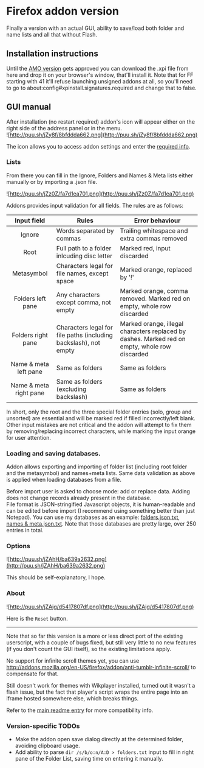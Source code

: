 # Firefox addon version

Finally a version with an actual GUI, ability to save/load both folder and name lists and all that without Flash.

## Installation instructions

Until the [AMO version](https://addons.mozilla.org/en-US/firefox/addon/tumblr-image-sorter/) gets approved you can download the .xpi file from here and drop it on your browser's window, that'll install it. Note that for FF starting with 41 it'll refuse launching unsigned addons at all, so you'll need to go to about:config#xpinstall.signatures.required and change that to false.

## GUI manual

After installation (no restart required) addon's icon will appear either on the right side of the address panel or in the menu.  
  ![http://puu.sh/jZy8f/8bfddda662.png](http://puu.sh/jZy8f/8bfddda662.png)  
  
The icon allows you to access addon settings and enter the [required info](https://github.com/Seedmanc/Tumblr-image-sorter/blob/master/README.md#data-required-for-the-script).

### Lists

From there you can fill in the Ignore, Folders and Names & Meta lists either manually or by importing a .json file.

![http://puu.sh/jZz0Z/fa7d1ea701.png](http://puu.sh/jZz0Z/fa7d1ea701.png)

Addons provides input validation for all fields. The rules are as follows:

|Input field  |Rules| Error behaviour | 
|:-:          |---  |---              |
|Ignore|Words separated by commas|Trailing whitespace and extra commas removed|
|Root| Full path to a folder inlcuding disc letter  |Marked red, input discarded|  
|Metasymbol|Characters legal for file names, except space| Marked orange, replaced by '!'|
|Folders left pane| Any characters except comma, not empty|Marked orange, comma removed. Marked red on empty, whole row discarded|
|Folders right pane|Characters legal for file paths (including backslash), not empty|Marked orange, illegal characters replaced by dashes. Marked red on empty, whole row discarded|
|Name & meta left pane|Same as folders|Same as folders|
|Name & meta right pane|Same as folders (excluding backslash)|Same as folders|

In short, only the root and the three special folder entries (solo, group and unsorted) are essential and will be marked red if filled incorrectly/left blank. Other input mistakes are not critical and the addon will attempt to fix them by removing/replacing incorrect characters, while marking the input orange for user attention.

### Loading and saving databases.

Addon allows exporting and importing of folder list (including root folder and the metasymbol) and names+meta lists. Same data validation as above is applied when loading databases from a file. 

Before import user is asked to choose mode: add or replace data. Adding does not change records already present in the database.  
  File format is JSON-stringified Javascript objects, it is human-readable and can be edited before import (I recommend using something better than just Notepad). You can use my databases as an example: [folders.json.txt](https://github.com/Seedmanc/Tumblr-image-sorter/blob/master/!Firefox%20addon/folders.json.txt), [names & meta.json.txt](https://github.com/Seedmanc/Tumblr-image-sorter/blob/master/names%20%26%20meta.json.txt). Note that those databases are pretty large, over 250 entries in total.

### Options

![http://puu.sh/jZAhH/ba639a2632.png](http://puu.sh/jZAhH/ba639a2632.png)

This should be self-explanatory, I hope.

### About

![http://puu.sh/jZAjg/d5417807df.png](http://puu.sh/jZAjg/d5417807df.png)

Here is the `Reset` button.

---

Note that so far this version is a more or less direct port of the existing userscript, with a couple of bugs fixed, but still very little to no new features (if you don't count the GUI itself), so the existing limitations apply.

No support for infinite scroll themes yet, you can use http://addons.mozilla.org/en-US/firefox/addon/anti-tumblr-infinite-scroll/ to compensate for that.

Still doesn't work for themes with Wikplayer installed, turned out it wasn't a flash issue, but the fact that player's script wraps the entire page into an iframe hosted somewhere else, which breaks things.

Refer to the [main readme entry](https://github.com/Seedmanc/Tumblr-image-sorter#compatibility) for more compatibility info.

### Version-specific TODOs

* Make the addon open save dialog directly at the determined folder, avoiding clipboard usage.
* Add ability to parse `dir /s/b/o:n/A:D > folders.txt` input to fill in right pane of the Folder List, saving time on entering it manually.
